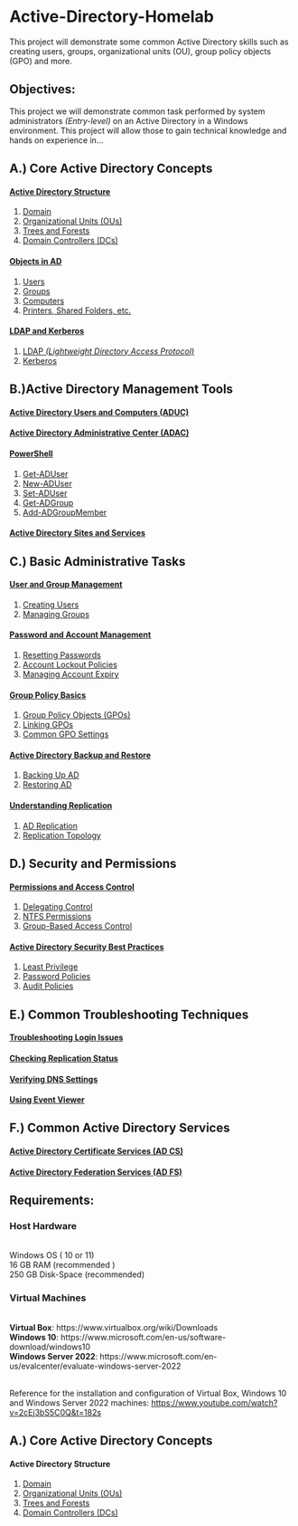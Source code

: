 # Active-Directory-Homelab
This project will demonstrate some common Active Directory skills such as creating users, groups, organizational units (OU), group policy objects (GPO) and more.

<h2>Objectives:</h2>
This project we will demonstrate common task performed by system administrators <i>(Entry-level)</i> on an Active Directory in a Windows environment. This project will allow those to gain technical knowledge and hands on experience in...

<h2>A.) Core Active Directory Concepts</h4>

<h4><a href="#Active-Directory-Structure">Active Directory Structure</a></h4>
<ol>
  <li><a href="#Domain">Domain</a></li>
  <li><a href="#Organizational-Units">Organizational Units (OUs)</a></li>
  <li><a href="#Trees-and-Forests">Trees and Forests</a></li>
  <li><a href="#Domain-Controllers">Domain Controllers (DCs)</a></li>
</ol>

<h4><a href="#Objects-in-AD">Objects in AD</a></h4>
  <ol>
    <li><a href="#Users">Users</a></li>
    <li><a href="#Groups">Groups</a></li>
    <li><a href="#Computers">Computers</a></li>
    <li><a href="#Printers">Printers, Shared Folders, etc.</a></li>
  </ol>
  
<h4><a href="#LDAP-and-Kerberos">LDAP and Kerberos</a></h4>
<ol>
  <li><a href="#LDAP">LDAP<i> (Lightweight Directory Access Protocol)</i></a></li>
  <li><a href="#Kerberos">Kerberos</a></li>
</ol>

<h2>B.)Active Directory Management Tools</h4>

<h4><a href="#ADUC">Active Directory Users and Computers (ADUC)</a></h4>
<h4><a href="#ADAC">Active Directory Administrative Center (ADAC)</a></h4>
<h4><a href="#Powershell">PowerShell</a></h4>
<ol>
  <li><a href="#Get-ADUser">Get-ADUser</i></a></li>
  <li><a href="#New-ADUser">New-ADUser</i></a></li>
  <li><a href="#Set-ADUser">Set-ADUser</i></a></li>
  <li><a href="#Get-ADGroup">Get-ADGroup</i></a></li>
  <li><a href="#Add-ADGroupMember">Add-ADGroupMember</a></li>
</ol>
<h4><a href="#Active-Directory-SS">Active Directory Sites and Services</a></h4>

<h2>C.) Basic Administrative Tasks </h4>

<h4><a href="#User-Group-Management">User and Group Management</a></h4>
<ol>
  <li><a href="#Creating-Users">Creating Users</a></li>
  <li><a href="#Managing-Groups">Managing Groups</a></li>
</ol>

<h4><a href="#Password-Account-Management">Password and Account Management</a></h4>
  <ol>
    <li><a href="#Resetting-Passwords">Resetting Passwords</a></li>
    <li><a href="#Lockout">Account Lockout Policies</a></li>
    <li><a href="#Expiry">Managing Account Expiry</a></li>
  </ol>
  
<h4><a href="#Group-Policy-Basics">Group Policy Basics</a></h4>
<ol>
  <li><a href="#GPOs">Group Policy Objects (GPOs)</a></li>
  <li><a href="#Linking-GPOs">Linking GPOs</a></li>
  <li><a href="#Settings-GPOs">Common GPO Settings</a></li>
</ol>

<h4><a href="#Backup-Restore">Active Directory Backup and Restore</a></h4>
<ol>
  <li><a href="#Backing-Up-AD">Backing Up AD</a></li>
  <li><a href="#Restoring-AD">Restoring AD</a></li>
</ol>

<h4><a href="#Replication">Understanding Replication</a></h4>
<ol>
  <li><a href="#AD-Replication">AD Replication</a></li>
  <li><a href="#Replication-Topology">Replication Topology</a></li>
</ol>



<h2>D.) Security and Permissions </h4>

<h4><a href="#Permissions">Permissions and Access Control</a></h4>
<ol>
  <li><a href="#Delegating-Control">Delegating Control</a></li>
  <li><a href="#NTFS-Permissions">NTFS Permissions</a></li>
  <li><a href="#GBAC">Group-Based Access Control</a></li>
</ol>

<h4><a href="#Security-Best-Practices">Active Directory Security Best Practices</a></h4>
  <ol>
    <li><a href="#Least-Privilege">Least Privilege</a></li>
    <li><a href="#Password-Policies">Password Policies</a></li>
    <li><a href="#Audit-Policies">Audit Policies</a></li>
  </ol>
  
<h2>E.) Common Troubleshooting Techniques</h4>

<h4><a href="#Login-Issues">Troubleshooting Login Issues</a></h4>
<h4><a href="#Replication-Status">Checking Replication Status</a></h4>
<h4><a href="#DNS-Settings">Verifying DNS Settings</a></h4>
<h4><a href="#Event-Viewer">Using Event Viewer</a></h4>

<h2>F.) Common Active Directory Services</h4>

<h4><a href="#AD-CS">Active Directory Certificate Services (AD CS)</a></h4>
<h4><a href="#AD-FS">Active Directory Federation Services (AD FS)</a></h4>


<h2>Requirements:</h2>
<h3>Host Hardware</h3>
</br>Windows OS ( 10 or 11)
</br>16 GB RAM (recommended )
</br>250 GB Disk-Space (recommended)

<h3>Virtual Machines</h3>
</br><b>Virtual Box</b>: https://www.virtualbox.org/wiki/Downloads
</br><b>Windows 10</b>: https://www.microsoft.com/en-us/software-download/windows10
</br><b>Windows Server 2022</b>: https://www.microsoft.com/en-us/evalcenter/evaluate-windows-server-2022

</br> Reference for the installation and configuration of Virtual Box, Windows 10 and Windows Server 2022 machines: https://www.youtube.com/watch?v=2cEj3bS5C0Q&t=182s


<h2>A.) Core Active Directory Concepts</h4>

<h4 id="Active-Directory-Structure">Active Directory Structure</h4>
<ol>
  <li><a href="#Domain">Domain</a></li>
  <li><a href="#Organizational-Units">Organizational Units (OUs)</a></li>
  <li><a href="#Trees-and-Forests">Trees and Forests</a></li>
  <li><a href="#Domain-Controllers">Domain Controllers (DCs)</a></li>
</ol>



